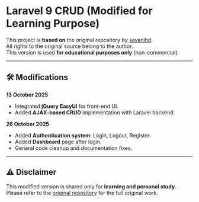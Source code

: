 # Laravel 9 CRUD (Modified for Learning Purpose)

This project is **based on** the original repository by [savanihd](https://github.com/savanihd/Laravel-9-CRUD).  
All rights to the original source belong to the author.  
This version is used **for educational purposes only** (non-commercial).

---

## 🛠️ Modifications

**13 October 2025**
- Integrated **jQuery EasyUI** for front-end UI.
- Added **AJAX-based CRUD** implementation with Laravel backend.

**26 October 2025**
- Added **Authentication system**: Login, Logout, Register.
- Added **Dashboard** page after login.
- General code cleanup and documentation fixes.

---

## ⚠️ Disclaimer
This modified version is shared only for **learning and personal study**.  
Please refer to the [original repository](https://github.com/savanihd/Laravel-9-CRUD) for the full original work.
